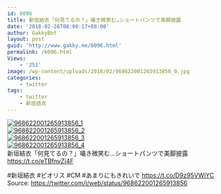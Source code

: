 ```yaml
---
id: 6096
title: 新垣結衣「何見てるの？」囁き微笑む…ショートパンツで美脚披露
date: '2018-02-28T08:00:17+08:00'
author: GakkyBot
layout: post
guid: 'http://www.gakky.me/6096.html'
permalink: /6096.html
Views:
    - '251'
image: /wp-content/uploads/2018/02/968622001265913856_0.jpg
categories:
    - twitter
tags:
    - twitter
    - 新垣结衣
---
```


[![968622001265913856_1](http://www.yui-aragaki.org/wp-content/uploads/2018/02/968622001265913856_1.jpg)](http://www.yui-aragaki.org/wp-content/uploads/2018/02/968622001265913856_1.jpg)  
[![968622001265913856_2](http://www.yui-aragaki.org/wp-content/uploads/2018/02/968622001265913856_2.jpg)](http://www.yui-aragaki.org/wp-content/uploads/2018/02/968622001265913856_2.jpg)  
[![968622001265913856_3](http://www.yui-aragaki.org/wp-content/uploads/2018/02/968622001265913856_3.jpg)](http://www.yui-aragaki.org/wp-content/uploads/2018/02/968622001265913856_3.jpg)  
[![968622001265913856_4](http://www.yui-aragaki.org/wp-content/uploads/2018/02/968622001265913856_4.jpg)](http://www.yui-aragaki.org/wp-content/uploads/2018/02/968622001265913856_4.jpg)  
新垣結衣「何見てるの？」囁き微笑む…ショートパンツで美脚披露  
https://t.co/eTBfnvZj4F

\#新垣結衣 #ビオリス #CM #あまりにもきれいで https://t.co/D9z95VWiYC  
Source: <https://twitter.com/i/web/status/968622001265913856>

<audio controls="controls" style="display: none;"></audio>